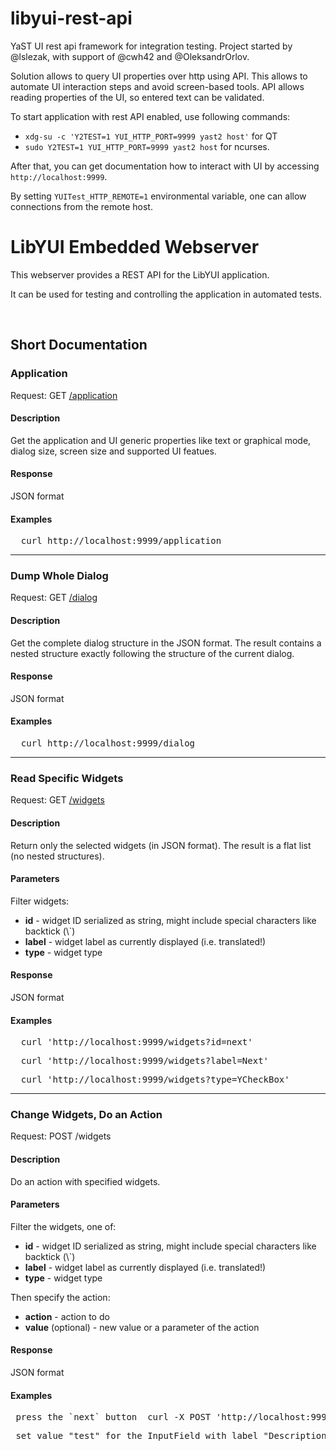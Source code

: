 # libyui-rest-api

YaST UI rest api framework for integration testing.
Project started by @lslezak, with support of @cwh42 and @OleksandrOrlov.

Solution allows to query UI properties over http using API. This allows to
automate UI interaction steps and avoid screen-based tools.
API allows reading properties of the UI, so entered text can be validated.

To start application with rest API enabled, use following commands:
* `xdg-su -c 'Y2TEST=1 YUI_HTTP_PORT=9999 yast2 host'` for QT
* `sudo Y2TEST=1 YUI_HTTP_PORT=9999 yast2 host` for ncurses.

After that, you can get documentation how to interact with UI by accessing
`http://localhost:9999`.

By setting `YUITest_HTTP_REMOTE=1` environmental variable, one can allow connections
from the remote host.


<body>
        <h1>LibYUI Embedded Webserver</h1>
        <p>This webserver provides a REST API for the LibYUI application.</p>
        <p>It can be used for testing and controlling the application in automated tests.</p>
        <br>
        <h2>Short Documentation</h2>
        <h3>Application</h3>
        <p>Request: GET <a href='/application'>/application</a>
        </p>
        <h4>Description</h4>
        <p>Get the application and UI generic properties like text or graphical mode, dialog size, screen size and supported UI featues.</p>
        <h4>Response</h4>
        <p>JSON format</p>
        <h4>Examples</h4>
        <p>
                <pre>  curl http://localhost:9999/application</pre>
        </p>
        <hr>
        <h3>Dump Whole Dialog</h3>
        <p>Request: GET <a href='/dialog'>/dialog</a>
        </p>
        <h4>Description</h4>
        <p>Get the complete dialog structure in the JSON format. The result contains a nested structure exactly following the structure of the current dialog.</p>
        <h4>Response</h4>
        <p>JSON format</p>
        <h4>Examples</h4>
        <p>
                <pre>  curl http://localhost:9999/dialog</pre>
        </p>
        <hr>
        <h3>Read Specific Widgets</h3>
        <p>Request: GET <a href='/widgets'>/widgets</a>
        </p>
        <h4>Description</h4>
        <p>Return only the selected widgets (in JSON format). The result is a flat list (no nested structures).</p>
        <h4>Parameters</h4>
        <p>Filter widgets: <ul>
                        <li>
                                <b>id</b> - widget ID serialized as string, might include special characters like backtick (\`)</li>
                        <li>
                                <b>label</b> - widget label as currently displayed (i.e. translated!) </li>
                        <li>
                                <b>type</b> - widget type</li>
                </ul>
        </p>
        <h4>Response</h4>
        <p>JSON format</p>
        <h4>Examples</h4>
        <p>
                <pre>  curl 'http://localhost:9999/widgets?id=next'</pre>
                <pre>  curl 'http://localhost:9999/widgets?label=Next'</pre>
                <pre>  curl 'http://localhost:9999/widgets?type=YCheckBox'</pre>
        </p>
        <hr>
        <h3>Change Widgets, Do an Action</h3>
        <p>Request: POST /widgets</p>
        <h4>Description</h4>
        <p>Do an action with specified widgets.</p>
        <h4>Parameters</h4>
        <p>Filter the widgets, one of: <ul>
                        <li>
                                <b>id</b> - widget ID serialized as string, might include special characters like backtick (\`)</li>
                        <li>
                                <b>label</b> - widget label as currently displayed (i.e. translated!) </li>
                        <li>
                                <b>type</b> - widget type</li>
                </ul> Then specify the action: <ul>
                        <li>
                                <b>action</b> - action to do</li>
                        <li>
                                <b>value</b> (optional) - new value or a parameter of the action</li>
                </ul>
        </p>
        <h4>Response</h4>
        <p>JSON format</p>
        <h4>Examples</h4>
        <p>
                <pre> press the `next` button  curl -X POST 'http://localhost:9999/widgets?id=next&action=press'</pre>
                <pre> set value "test" for the InputField with label "Description"  curl -X POST 'http://localhost:9999/widgets?label=Description&action=enter&value=test'</pre>
        </p>
</body>
